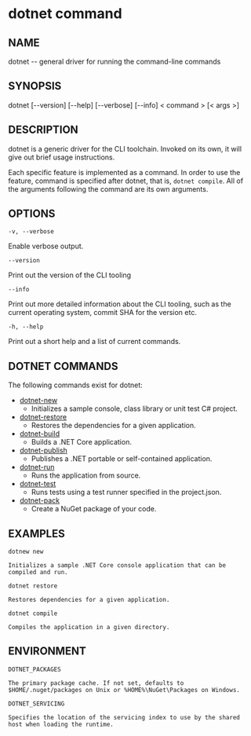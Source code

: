 dotnet command
==============

## NAME

dotnet -- general driver for running the command-line commands

## SYNOPSIS

dotnet [--version] [--help] [--verbose] [--info] < command > [< args >]

## DESCRIPTION
dotnet is a generic driver for the CLI toolchain. Invoked on its own, it will give out brief usage instructions. 

Each specific feature is implemented as a command. In order to use the feature, command is specified after dotnet, that is, `dotnet compile`. All of the arguments following the command are its own arguments.  


## OPTIONS
`-v, --verbose`

Enable verbose output.

`--version`

Print out the version of the CLI tooling

`--info`

Print out more detailed information about the CLI tooling, such as the current operating system, commit SHA for the 
version etc. 

`-h, --help`

Print out a short help and a list of current commands. 

## DOTNET COMMANDS

The following commands exist for dotnet:

* [dotnet-new](dotnet-new.md)
   * Initializes a sample console, class library or unit test C# project.
* [dotnet-restore](dotnet-restore.md)
  * Restores the dependencies for a given application. 
* [dotnet-build](dotnet-build.md)
  * Builds a .NET Core application.
* [dotnet-publish](dotnet-publish.md)
   * Publishes a .NET portable or self-contained application.
* [dotnet-run](dotnet-run.md)
   * Runs the application from source.
* [dotnet-test](dotnet-test.md)
   * Runs tests using a test runner specified in the project.json.
* [dotnet-pack](dotnet-pack.md)
   * Create a NuGet package of your code.

## EXAMPLES

`dotnew new`

    Initializes a sample .NET Core console application that can be compiled and run.

`dotnet restore`

    Restores dependencies for a given application. 

`dotnet compile`

    Compiles the application in a given directory. 

## ENVIRONMENT 

`DOTNET_PACKAGES`

    The primary package cache. If not set, defaults to $HOME/.nuget/packages on Unix or %HOME%\NuGet\Packages on Windows.

`DOTNET_SERVICING`

    Specifies the location of the servicing index to use by the shared host when loading the runtime. 


